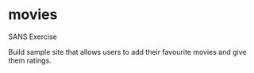 # movies
SANS Exercise

Build sample site that allows users to add
their favourite movies and give them ratings.
